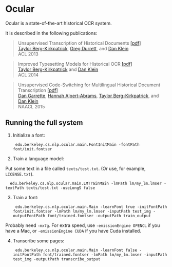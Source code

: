 [Taylor Berg-Kirkpatrick]: http://www.eecs.berkeley.edu/~tberg/
[Greg Durrett]: http://www.eecs.berkeley.edu/~gdurrett/
[Dan Klein]: http://www.eecs.berkeley.edu/~klein/
[Dan Garrette]: http://www.dhgarrette.com
[Hannah Alpert-Abrams]: http://www.halperta.com/



# Ocular

Ocular is a state-of-the-art historical OCR system.

It is described in the following publications:

> Unsupervised Transcription of Historical Documents [[pdf]](https://aclweb.org/anthology/P/P13/P13-1021.pdf)    
> [Taylor Berg-Kirkpatrick], [Greg Durrett], and [Dan Klein]  
> ACL 2013

> Improved Typesetting Models for Historical OCR [[pdf]](http://www.aclweb.org/anthology/P/P14/P14-2020.pdf)    
> [Taylor Berg-Kirkpatrick] and [Dan Klein]  
> ACL 2014

> Unsupervised Code-Switching for Multilingual Historical Document Transcription [[pdf]](http://www.aclweb.org/anthology/N15-1109)    
> [Dan Garrette], [Hannah Alpert-Abrams], [Taylor Berg-Kirkpatrick], and [Dan Klein]  
> NAACL 2015






## Running the full system

1. Initialize a font:

        edu.berkeley.cs.nlp.ocular.main.FontInitMain -fontPath font/init.fontser
    
2. Train a language model:

  Put some text in a file called `texts/test.txt`.  (Or use, for example, `LICENSE.txt`).
    
      edu.berkeley.cs.nlp.ocular.main.LMTrainMain -lmPath lm/my_lm.lmser -textPath texts/test.txt -useLongS false
    
3. Train a font:

        edu.berkeley.cs.nlp.ocular.main.Main -learnFont true -initFontPath font/init.fontser -lmPath lm/my_lm.lmser -inputPath test_img -outputFontPath font/trained.fontser -outputPath train_output
    
  Probably need `-mx7g`.  For extra speed, use `-emissionEngine OPENCL` if you have a Mac, or `-emissionEngine CUDA` if you have Cuda installed.
    
4. Transcribe some pages:

        edu.berkeley.cs.nlp.ocular.main.Main -learnFont false -initFontPath font/trained.fontser -lmPath lm/my_lm.lmser -inputPath test_img -outputPath transcribe_output 
    


